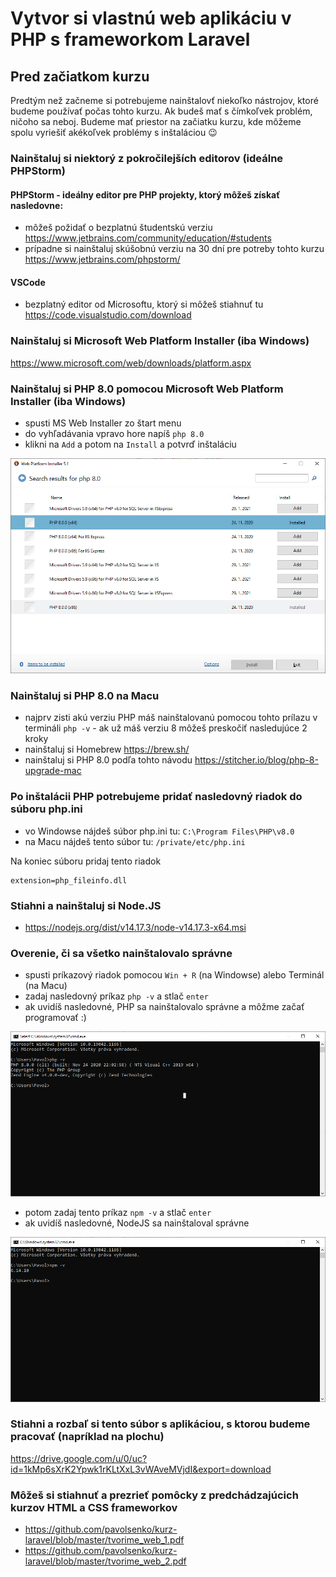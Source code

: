 # Vytvor si vlastnú web aplikáciu v PHP s frameworkom Laravel

## Pred začiatkom kurzu

Predtým než začneme si potrebujeme nainštalovť niekoľko nástrojov, ktoré budeme používať počas tohto kurzu. 
Ak budeš mať s čímkoľvek problém, ničoho sa neboj. Budeme mať priestor na začiatku kurzu, kde môžeme spolu vyriešiť akékoľvek problémy s inštaláciou 😉

### Nainštaluj si niektorý z pokročilejších editorov (ideálne PHPStorm)

#### PHPStorm - ideálny editor pre PHP projekty, ktorý môžeš získať nasledovne:

- môžeš požidať o bezplatnú študentskú verziu https://www.jetbrains.com/community/education/#students
- prípadne si nainštaluj skúšobnú verziu na 30 dní pre potreby tohto kurzu https://www.jetbrains.com/phpstorm/

#### VSCode 
  - bezplatný editor od Microsoftu, ktorý si môžeš stiahnuť tu https://code.visualstudio.com/download

### Nainštaluj si Microsoft Web Platform Installer (iba Windows)

https://www.microsoft.com/web/downloads/platform.aspx

### Nainštaluj si PHP 8.0 pomocou Microsoft Web Platform Installer (iba Windows)
- spusti MS Web Installer zo štart menu
- do vyhľadávania vpravo hore napíš `php 8.0`
- klikni na `Add` a potom na `Install` a potvrď inštaláciu

![](install_php_8.0.png)

### Nainštaluj si PHP 8.0 na Macu
- najprv zisti akú verziu PHP máš nainštalovanú pomocou tohto prílazu v termináli `php -v` - ak už máš verziu 8 môžeš preskočiť nasledujúce 2 kroky
- nainštaluj si Homebrew https://brew.sh/
- nainštaluj si PHP 8.0 podľa tohto návodu https://stitcher.io/blog/php-8-upgrade-mac

### Po inštalácii PHP potrebujeme pridať nasledovný riadok do súboru php.ini
 - vo Windowse nájdeš súbor php.ini tu: `C:\Program Files\PHP\v8.0`
 - na Macu nájdeš tento súbor tu: `/private/etc/php.ini`

Na koniec súboru pridaj tento riadok
```
extension=php_fileinfo.dll
```

### Stiahni a nainštaluj si Node.JS
- https://nodejs.org/dist/v14.17.3/node-v14.17.3-x64.msi

### Overenie, či sa všetko nainštalovalo správne
- spusti príkazový riadok pomocou `Win + R` (na Windowse) alebo Terminál (na Macu)
- zadaj nasledovný príkaz `php -v` a stlač `enter`
- ak uvidíš nasledovné, PHP sa nainštalovalo správne a môžme začať programovať :)

![](cmd_php.png)

- potom zadaj tento príkaz `npm -v` a stlač `enter`
- ak uvidíš nasledovné, NodeJS sa nainštaloval správne

![](cmd_node.png)

### Stiahni a rozbaľ si tento súbor s aplikáciou, s ktorou budeme pracovať (napríklad na plochu)

https://drive.google.com/u/0/uc?id=1kMp6sXrK2Ypwk1rKLtXxL3vWAveMVjdI&export=download

### Môžeš si stiahnuť a prezrieť pomôcky z predchádzajúcich kurzov HTML a CSS frameworkov
- https://github.com/pavolsenko/kurz-laravel/blob/master/tvorime_web_1.pdf
- https://github.com/pavolsenko/kurz-laravel/blob/master/tvorime_web_2.pdf






